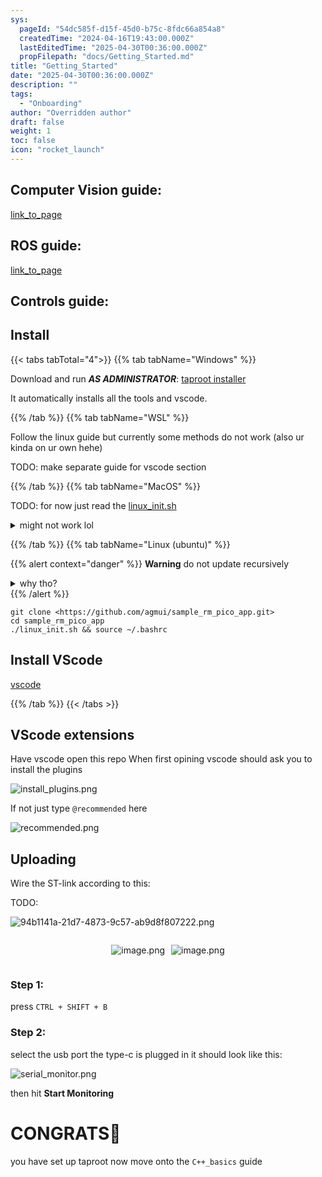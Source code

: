 ```yaml
---
sys:
  pageId: "54dc585f-d15f-45d0-b75c-8fdc66a854a8"
  createdTime: "2024-04-16T19:43:00.000Z"
  lastEditedTime: "2025-04-30T00:36:00.000Z"
  propFilepath: "docs/Getting_Started.md"
title: "Getting_Started"
date: "2025-04-30T00:36:00.000Z"
description: ""
tags:
  - "Onboarding"
author: "Overridden author"
draft: false
weight: 1
toc: false
icon: "rocket_launch"
---
```


## Computer Vision guide:

[link_to_page](86d45bc0-388b-4d26-8848-44f255f73d0e)

## ROS guide:

[link_to_page](3c76c1de-ec8f-46d6-8b0a-294005edc2d5)

## Controls guide:

## Install

{{< tabs tabTotal="4">}}
{{% tab tabName="Windows" %}}

Download and run _**AS ADMINISTRATOR**_: [taproot installer](https://github.com/Thornbots/TeachingFreshies/releases/tag/1.0)

It automatically installs all the tools and vscode.

{{% /tab %}}
{{% tab tabName="WSL" %}}

Follow the linux guide but currently some methods do not work (also ur kinda on ur own hehe)

TODO: make separate guide for vscode section

{{% /tab %}}
{{% tab tabName="MacOS" %}}

TODO: for now just read the [linux_init.sh](https://github.com/agmui/sample_rm_pico_app/blob/main/linux_init.sh)

<details>
<summary>might not work lol</summary>

`brew install libusb pkg-config`

Next install: [vscode](https://code.visualstudio.com/Download)

</details>

{{% /tab %}}
{{% tab tabName="Linux (ubuntu)" %}}

{{% alert context="danger" %}}
**Warning** do not update recursively
<details>
<summary>why tho?</summary>
There are some submodules that may go on for a while (like tinyusb) and I highly
recommend you don't need to get them.
If you want to see what submodules I update just look in `linux_init.sh`
</details>
{{% /alert %}}

```shell
git clone <https://github.com/agmui/sample_rm_pico_app.git>
cd sample_rm_pico_app
./linux_init.sh && source ~/.bashrc
```

## Install VScode

[vscode](https://code.visualstudio.com/Download)

{{% /tab %}}
{{< /tabs >}}

## VScode extensions

Have vscode open this repo
When first opining vscode should ask you to install the plugins

![install_plugins.png](https://prod-files-secure.s3.us-west-2.amazonaws.com/d518164a-d88e-44d1-a4ee-3adb3bd8bce0/89bd30f0-1825-4e77-867b-0a41ce370880/install_plugins.png?X-Amz-Algorithm=AWS4-HMAC-SHA256&X-Amz-Content-Sha256=UNSIGNED-PAYLOAD&X-Amz-Credential=ASIAZI2LB466QEWN5TJT%2F20250624%2Fus-west-2%2Fs3%2Faws4_request&X-Amz-Date=20250624T101003Z&X-Amz-Expires=3600&X-Amz-Security-Token=IQoJb3JpZ2luX2VjEDEaCXVzLXdlc3QtMiJIMEYCIQDVecL0oE%2F6PyAdIz2lZLFf5qKnacOD3dbXCUTr%2BUM8wwIhAKAYdEwbA8cQz2tLFmK66JgFyDH8YZO5BYreHFFTd2ldKv8DCCoQABoMNjM3NDIzMTgzODA1IgxtagqqRUbxLtrEkigq3ANfDlJbLkLIUBqZOFUefEMY40LDBBXEDpBoTDbeFBmxl%2FUTzJ6Nmr4yzeKulq4ZBXLqDvFducNcZBQ5DsRlUyDw8izoSfAf0K6uDB6Jv%2Fcu50pziqSAavw0dckm14k%2BX6ZT7647wxyZNA8W%2FKEXwORqYZCXhyAvdSKM%2BYFwRzv%2FXkwGGrFEsHRHaq4Xol726RhPQ5LsydaImhB%2BIOM4lQDTMRv0s0hjAw9FqkIPSm%2Bui%2Bi8vQ%2Fq%2FiBkurqsg69aIdo90QWHFOXX0s4xbfHMnC0hnen66OxftSsZeFDcsT3iwYnyjeSJkEr2VqxbWM7%2BQB%2FkDkWuk3JEkeHD6ZhyTr3uYqVBMgjB9VnwQQokpcCLei1vifrvMNZBw%2BYkwJm2GlO4Bh9bTxGpLy%2BUCg9zZYcz0OaqxkeibEnJLLRQnaHe7C6cogzKreztJ7pUg%2FwJl3hqt6hBnjan1PUhjPFWimvYPy7%2B%2BDGtxIOkK%2BdVPsS%2FPFDmmQWVND9kyAcA77ZKtqifIQtaepWduvLXp614gmIqX9uy0rCa%2BhZomiAd9dqVxxWCR%2F49BFslRbiJ9vutnD1gybH6mvnFLSvZ24qJ22PMR0DThmGfIyaJkK1rs9ovH6QnbPvFDQ%2FSLX4A5DC11OnCBjqkASZYTSS8kUhH7paz8BN02IJ8nOMi9XyqMYVlU39RCAeVgV5XsVbyKjr92BFGy1XwBGDMEv8YYRUrvAuUvgGsIAghnZXQjDS%2BKGzYU8i9SojOKI8h1C8bYGB0%2BwBQU%2BFA%2FbTQjDumaag7pcXdl8DYXbGUJF7rEl30rlwjiNkMy9XWLZ1%2BFV0ibdWnwNHm4YLt1NU1DFUecea%2FeLjUDXhzxmc6%2F%2F81&X-Amz-Signature=a855e3435bb1d65255803ba27a030b5239d8ec63b548031100343d6c7ed87adf&X-Amz-SignedHeaders=host&x-amz-checksum-mode=ENABLED&x-id=GetObject)

If not just type `@recommended` here  

![recommended.png](https://prod-files-secure.s3.us-west-2.amazonaws.com/d518164a-d88e-44d1-a4ee-3adb3bd8bce0/61e661e9-5d85-4dfc-be0d-8d2097a5e793/recommended.png?X-Amz-Algorithm=AWS4-HMAC-SHA256&X-Amz-Content-Sha256=UNSIGNED-PAYLOAD&X-Amz-Credential=ASIAZI2LB466QEWN5TJT%2F20250624%2Fus-west-2%2Fs3%2Faws4_request&X-Amz-Date=20250624T101003Z&X-Amz-Expires=3600&X-Amz-Security-Token=IQoJb3JpZ2luX2VjEDEaCXVzLXdlc3QtMiJIMEYCIQDVecL0oE%2F6PyAdIz2lZLFf5qKnacOD3dbXCUTr%2BUM8wwIhAKAYdEwbA8cQz2tLFmK66JgFyDH8YZO5BYreHFFTd2ldKv8DCCoQABoMNjM3NDIzMTgzODA1IgxtagqqRUbxLtrEkigq3ANfDlJbLkLIUBqZOFUefEMY40LDBBXEDpBoTDbeFBmxl%2FUTzJ6Nmr4yzeKulq4ZBXLqDvFducNcZBQ5DsRlUyDw8izoSfAf0K6uDB6Jv%2Fcu50pziqSAavw0dckm14k%2BX6ZT7647wxyZNA8W%2FKEXwORqYZCXhyAvdSKM%2BYFwRzv%2FXkwGGrFEsHRHaq4Xol726RhPQ5LsydaImhB%2BIOM4lQDTMRv0s0hjAw9FqkIPSm%2Bui%2Bi8vQ%2Fq%2FiBkurqsg69aIdo90QWHFOXX0s4xbfHMnC0hnen66OxftSsZeFDcsT3iwYnyjeSJkEr2VqxbWM7%2BQB%2FkDkWuk3JEkeHD6ZhyTr3uYqVBMgjB9VnwQQokpcCLei1vifrvMNZBw%2BYkwJm2GlO4Bh9bTxGpLy%2BUCg9zZYcz0OaqxkeibEnJLLRQnaHe7C6cogzKreztJ7pUg%2FwJl3hqt6hBnjan1PUhjPFWimvYPy7%2B%2BDGtxIOkK%2BdVPsS%2FPFDmmQWVND9kyAcA77ZKtqifIQtaepWduvLXp614gmIqX9uy0rCa%2BhZomiAd9dqVxxWCR%2F49BFslRbiJ9vutnD1gybH6mvnFLSvZ24qJ22PMR0DThmGfIyaJkK1rs9ovH6QnbPvFDQ%2FSLX4A5DC11OnCBjqkASZYTSS8kUhH7paz8BN02IJ8nOMi9XyqMYVlU39RCAeVgV5XsVbyKjr92BFGy1XwBGDMEv8YYRUrvAuUvgGsIAghnZXQjDS%2BKGzYU8i9SojOKI8h1C8bYGB0%2BwBQU%2BFA%2FbTQjDumaag7pcXdl8DYXbGUJF7rEl30rlwjiNkMy9XWLZ1%2BFV0ibdWnwNHm4YLt1NU1DFUecea%2FeLjUDXhzxmc6%2F%2F81&X-Amz-Signature=794581dc1c4a9ba8e68a35d8ccd1e9f9dcc94f539d1bc1b071d590177596c669&X-Amz-SignedHeaders=host&x-amz-checksum-mode=ENABLED&x-id=GetObject)

## Uploading

Wire the ST-link according to this:

TODO:

![94b1141a-21d7-4873-9c57-ab9d8f807222.png](https://prod-files-secure.s3.us-west-2.amazonaws.com/d518164a-d88e-44d1-a4ee-3adb3bd8bce0/e5fad17d-ab82-4300-9f4c-505ab4b1202c/94b1141a-21d7-4873-9c57-ab9d8f807222.png?X-Amz-Algorithm=AWS4-HMAC-SHA256&X-Amz-Content-Sha256=UNSIGNED-PAYLOAD&X-Amz-Credential=ASIAZI2LB466QEWN5TJT%2F20250624%2Fus-west-2%2Fs3%2Faws4_request&X-Amz-Date=20250624T101003Z&X-Amz-Expires=3600&X-Amz-Security-Token=IQoJb3JpZ2luX2VjEDEaCXVzLXdlc3QtMiJIMEYCIQDVecL0oE%2F6PyAdIz2lZLFf5qKnacOD3dbXCUTr%2BUM8wwIhAKAYdEwbA8cQz2tLFmK66JgFyDH8YZO5BYreHFFTd2ldKv8DCCoQABoMNjM3NDIzMTgzODA1IgxtagqqRUbxLtrEkigq3ANfDlJbLkLIUBqZOFUefEMY40LDBBXEDpBoTDbeFBmxl%2FUTzJ6Nmr4yzeKulq4ZBXLqDvFducNcZBQ5DsRlUyDw8izoSfAf0K6uDB6Jv%2Fcu50pziqSAavw0dckm14k%2BX6ZT7647wxyZNA8W%2FKEXwORqYZCXhyAvdSKM%2BYFwRzv%2FXkwGGrFEsHRHaq4Xol726RhPQ5LsydaImhB%2BIOM4lQDTMRv0s0hjAw9FqkIPSm%2Bui%2Bi8vQ%2Fq%2FiBkurqsg69aIdo90QWHFOXX0s4xbfHMnC0hnen66OxftSsZeFDcsT3iwYnyjeSJkEr2VqxbWM7%2BQB%2FkDkWuk3JEkeHD6ZhyTr3uYqVBMgjB9VnwQQokpcCLei1vifrvMNZBw%2BYkwJm2GlO4Bh9bTxGpLy%2BUCg9zZYcz0OaqxkeibEnJLLRQnaHe7C6cogzKreztJ7pUg%2FwJl3hqt6hBnjan1PUhjPFWimvYPy7%2B%2BDGtxIOkK%2BdVPsS%2FPFDmmQWVND9kyAcA77ZKtqifIQtaepWduvLXp614gmIqX9uy0rCa%2BhZomiAd9dqVxxWCR%2F49BFslRbiJ9vutnD1gybH6mvnFLSvZ24qJ22PMR0DThmGfIyaJkK1rs9ovH6QnbPvFDQ%2FSLX4A5DC11OnCBjqkASZYTSS8kUhH7paz8BN02IJ8nOMi9XyqMYVlU39RCAeVgV5XsVbyKjr92BFGy1XwBGDMEv8YYRUrvAuUvgGsIAghnZXQjDS%2BKGzYU8i9SojOKI8h1C8bYGB0%2BwBQU%2BFA%2FbTQjDumaag7pcXdl8DYXbGUJF7rEl30rlwjiNkMy9XWLZ1%2BFV0ibdWnwNHm4YLt1NU1DFUecea%2FeLjUDXhzxmc6%2F%2F81&X-Amz-Signature=4ecbe4b7528f553bd382f303089ee39b636f3c76713889c8be0fb76f638bac40&X-Amz-SignedHeaders=host&x-amz-checksum-mode=ENABLED&x-id=GetObject)

<div style="display: flex;flex-direction: row; column-gap:10px; max-width: 630px;justify-content: center;">
<div>

![image.png](https://prod-files-secure.s3.us-west-2.amazonaws.com/d518164a-d88e-44d1-a4ee-3adb3bd8bce0/210ecb78-1116-4d7b-b9b7-2292f66fa2c2/image.png?X-Amz-Algorithm=AWS4-HMAC-SHA256&X-Amz-Content-Sha256=UNSIGNED-PAYLOAD&X-Amz-Credential=ASIAZI2LB4666CEA67S2%2F20250624%2Fus-west-2%2Fs3%2Faws4_request&X-Amz-Date=20250624T101009Z&X-Amz-Expires=3600&X-Amz-Security-Token=IQoJb3JpZ2luX2VjEDAaCXVzLXdlc3QtMiJIMEYCIQCA1VgRQNfOoUD4Bq5qITAhL2%2FqwqDeQBO0DxGRgIoKygIhAILwhBUyqAGaQJhcpAjkBinZuJrTAcIXzGiJlmbvGr8gKv8DCCkQABoMNjM3NDIzMTgzODA1IgzvBM1EDpZK%2FepIC2Aq3APyoDAmOzFs1%2BaM2yjcrXfTl9%2BVb3gA8AIhO5NUWv31n5lPqmOgDMjw285xi50oybhl4Rn8mk7H%2Bq9TeG2VOteV6UescyJ2IwQzvQCkOOunKejPCVbZpJ4oNUs06EaMeEI4YJ3TwOYANgwRhSr%2BspBt4oh%2FzA5lfjmxPs%2BPNVyRkwp0Yx44XpIm%2FUkQ%2FfGttMP66atgVp9hvS7XNtHmlMpYz1KSNVe6i%2BI6ohLDqitoPZ1lJOXXXSb%2BJh8AFYQps7eYxUMzPqlz%2F13fG4xKOEmp6EdGOXOBLd%2FgbX5l%2B1A5KzVGc2z7RvHumoHR21%2B7yHKZzubFFp453qryF1LJxVe5IbYGby08DUpur6NRiHeTqrvIfoVhnEAci6H%2Fcan%2BD6aMNE4rWT3JD85ZM5DUsMLCs4a7EbLiiz9TI0lSZYNC1br%2FNuVRNseUz2tXl4PGKThzTCM7%2BJhwrnM6GSGsWu8864MFbmeq1Jd%2Ff7fQtS8rAJrWtzQzPpKD37d9BWdH5iIeBPxF7llvtUU3o7C236DpIg0UW%2BuAonSIAuYVCWJLbc%2B6GJYJUW58kALIJ3X%2FufbmG1a1hsHGjdf8qNqRbIQ6CX2uSCnzYyUgtebRU%2FIWdSSy3ZbQToaMqf57VTDYsunCBjqkAfjcNgfgDYUg611kerfhTq5YszPTNZ6FkXmpqm62mpvj9eGfhWHQrCTC7xp7iO%2FZxL0846p8ESlZM%2FY1eNfP0y3qjzJOV4fCSl0v8D7809CL29lo%2FShNlaHNFIfMjj2r8bZR27RmWao79fD43F%2BlGA7SwpXFHzc7xaV7Y0BDFoGJ%2BRXHt%2FFOicNsaBTv%2BLIazIlfgj%2FHOOTOaKtOialodSLNh7A8&X-Amz-Signature=b89d011e0c9e5b6fef56bf4237d6054a60bcc4c5706febf10705b9417315f22f&X-Amz-SignedHeaders=host&x-amz-checksum-mode=ENABLED&x-id=GetObject)

</div>
<div>

![image.png](https://prod-files-secure.s3.us-west-2.amazonaws.com/d518164a-d88e-44d1-a4ee-3adb3bd8bce0/33a0fd0f-8ca6-4a86-8e09-26e95ded1fff/image.png?X-Amz-Algorithm=AWS4-HMAC-SHA256&X-Amz-Content-Sha256=UNSIGNED-PAYLOAD&X-Amz-Credential=ASIAZI2LB466RVYWZDHB%2F20250624%2Fus-west-2%2Fs3%2Faws4_request&X-Amz-Date=20250624T101009Z&X-Amz-Expires=3600&X-Amz-Security-Token=IQoJb3JpZ2luX2VjEDIaCXVzLXdlc3QtMiJIMEYCIQCi6gDkXRZS0tZiIKtbG%2F1uGaBNwmcaBhSVahjPwuY%2FjwIhANBrh62f7C%2B%2BfvrPSb2rgygfZf9X5G8wdGNdNiRumwTFKv8DCCoQABoMNjM3NDIzMTgzODA1Igyo4Bdc5p4uIo9leNcq3AM4aJf7K13w4eAeXzlcYPYW7faWLSBBn%2BgZYd7rN8rU5J1YVCAu6WnkLOKSUdicQfVAd1RNxJnEbyyWLsDmV6eJRKMjOLEYX8pUIuNTCoV%2FwvOn0I7DFiRPm12zNkpL8r%2FYzLSMVGq0urq%2Fb4TrKlxC%2BMDQZCYs8454Z5nQkDZ9Xy6qc6DMiawoG%2B3I863dnFCnNz0Ra6a4gIHTM8zVMsGQWfXcs4zKxtBeJDf0c6AjfoiyOn8ET9Jc%2F2C%2Fuv%2ByMYdJPFaW%2Fxa2TZLWpY6P%2B5gW37%2FnOs7APQ0YKUES94UUD46gFpDhbyf0WoQpGdVM5%2FPAaYKJH8XerfWKaDFOKOrYdGrCdjpSzaTg4gO52aU5YKx2NSVt7o%2FN%2BafJWsPfFlk8UvvXSQYVSxZtbPwlom%2FGf%2F66wIpwby2AN4TP1QqJYzrg7KtaEyJ5gUn8%2FaN3dH2PYnRrpoEDL5RikubJ%2BxIBJ1B0neOJP1SmqwoQ3U4QQL6YetFIDAh7zGQ6T8RBkb9DniNUc3smT2ME3FURVPhQuTX0hEgL9WJsDMVldP3Ejnyv%2FeixKZGcQV1D%2BMoUUmQd6QE3jLLEOgRHe6bXGisAUYGC9%2FTZZsaHObt4G7LGvSnnxwmGhmjgF5te0zDs2%2BnCBjqkARmiCkeUIXBT1wmz8hdHCIaqjd%2BIlPY3BWHnjvoIY%2BO8XjEG1W%2FsSxKgeb6k7B6DYAzzY%2ByEXJkuo1ud3PnVlN%2BKLZJd5EvO56Js%2FDbZMXXS6RUJlyWl8rBCmQQpE4YUo7yntU7iw%2BFtgZ%2BCjcbR99vVZ0YB5%2Bpe1mV%2B%2FOYOcgx89JYg8RlrjkuzvcrDqezuLzAsUyUdydLcyegVO6b6EtwkVa6W&X-Amz-Signature=691054f1eac15ed8a9d8c06fff51b3d6e11fa8366c748e50bb5c924f60702885&X-Amz-SignedHeaders=host&x-amz-checksum-mode=ENABLED&x-id=GetObject)

</div>
</div>

### Step 1:

press `CTRL + SHIFT + B`

### Step 2:

select the usb port the type-c is plugged in it should look like this:

![serial_monitor.png](https://prod-files-secure.s3.us-west-2.amazonaws.com/d518164a-d88e-44d1-a4ee-3adb3bd8bce0/f03f4774-05d4-4393-b6a0-d5efb6d315ab/serial_monitor.png?X-Amz-Algorithm=AWS4-HMAC-SHA256&X-Amz-Content-Sha256=UNSIGNED-PAYLOAD&X-Amz-Credential=ASIAZI2LB466QEWN5TJT%2F20250624%2Fus-west-2%2Fs3%2Faws4_request&X-Amz-Date=20250624T101003Z&X-Amz-Expires=3600&X-Amz-Security-Token=IQoJb3JpZ2luX2VjEDEaCXVzLXdlc3QtMiJIMEYCIQDVecL0oE%2F6PyAdIz2lZLFf5qKnacOD3dbXCUTr%2BUM8wwIhAKAYdEwbA8cQz2tLFmK66JgFyDH8YZO5BYreHFFTd2ldKv8DCCoQABoMNjM3NDIzMTgzODA1IgxtagqqRUbxLtrEkigq3ANfDlJbLkLIUBqZOFUefEMY40LDBBXEDpBoTDbeFBmxl%2FUTzJ6Nmr4yzeKulq4ZBXLqDvFducNcZBQ5DsRlUyDw8izoSfAf0K6uDB6Jv%2Fcu50pziqSAavw0dckm14k%2BX6ZT7647wxyZNA8W%2FKEXwORqYZCXhyAvdSKM%2BYFwRzv%2FXkwGGrFEsHRHaq4Xol726RhPQ5LsydaImhB%2BIOM4lQDTMRv0s0hjAw9FqkIPSm%2Bui%2Bi8vQ%2Fq%2FiBkurqsg69aIdo90QWHFOXX0s4xbfHMnC0hnen66OxftSsZeFDcsT3iwYnyjeSJkEr2VqxbWM7%2BQB%2FkDkWuk3JEkeHD6ZhyTr3uYqVBMgjB9VnwQQokpcCLei1vifrvMNZBw%2BYkwJm2GlO4Bh9bTxGpLy%2BUCg9zZYcz0OaqxkeibEnJLLRQnaHe7C6cogzKreztJ7pUg%2FwJl3hqt6hBnjan1PUhjPFWimvYPy7%2B%2BDGtxIOkK%2BdVPsS%2FPFDmmQWVND9kyAcA77ZKtqifIQtaepWduvLXp614gmIqX9uy0rCa%2BhZomiAd9dqVxxWCR%2F49BFslRbiJ9vutnD1gybH6mvnFLSvZ24qJ22PMR0DThmGfIyaJkK1rs9ovH6QnbPvFDQ%2FSLX4A5DC11OnCBjqkASZYTSS8kUhH7paz8BN02IJ8nOMi9XyqMYVlU39RCAeVgV5XsVbyKjr92BFGy1XwBGDMEv8YYRUrvAuUvgGsIAghnZXQjDS%2BKGzYU8i9SojOKI8h1C8bYGB0%2BwBQU%2BFA%2FbTQjDumaag7pcXdl8DYXbGUJF7rEl30rlwjiNkMy9XWLZ1%2BFV0ibdWnwNHm4YLt1NU1DFUecea%2FeLjUDXhzxmc6%2F%2F81&X-Amz-Signature=d98824177ed36850bec009f6d6eb73ea0c6e8094c76dec6a5b888bbeae01970b&X-Amz-SignedHeaders=host&x-amz-checksum-mode=ENABLED&x-id=GetObject)

then hit **Start Monitoring**

# CONGRATS🎉

you have set up taproot now move onto the `C++_basics` guide
